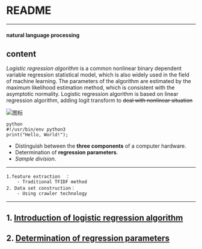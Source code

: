 # **README**

---

#### natural language processing

## content

*Logistic regression algorithm* is a common nonlinear binary dependent variable regression statistical model, which is also widely used in the field of machine learning. The parameters of the algorithm are estimated by the maximum likelihood estimation method, which is consistent with the asymptotic normality. Logistic regression algorithm is based on linear regression algorithm, adding logit transform to ~~deal with nonlinear situation~~

![图标](https://tse1-mm.cn.bing.net/th/id/OIP.wGhzipcD515xv91ZN-2PZQHaDt?pid=ImgDet&rs=1 "————")

```
python
#!/usr/bin/env python3
print("Hello, World!");
```

* Distinguish between the **three components** of a computer hardware.
* Determination of **regression parameters**.
* *Sample division*.

---

```
1.feature extraction  ：
    - Traditional TFIDF method
2. Data set construction：
    - Using crawler technology
```

---

## 1. [Introduction of logistic regression algorithm](first.md)

## 2. [Determination of regression parameters](second.md)

